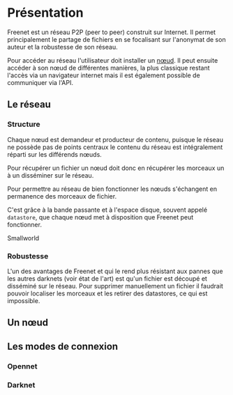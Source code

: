 # Présentation

Freenet est un réseau P2P (peer to peer) construit sur Internet. Il permet principalement le partage de fichiers en se focalisant sur l'anonymat de son auteur et la robustesse de son réseau.

Pour accéder au réseau l'utilisateur doit installer un [nœud](https://freenetproject.org/download.html). Il peut ensuite accéder à son nœud de différentes manières, la plus classique restant l'accès via un navigateur internet mais il est également possible de communiquer via l'API.

## Le réseau

### Structure

Chaque nœud est demandeur et producteur de contenu, puisque le réseau ne possède pas de points centraux le contenu du réseau est intégralement réparti sur les différends nœuds.

Pour récupérer un fichier un nœud doit donc en récupérer les morceaux un à un disséminer sur le réseau.

Pour permettre au réseau de bien fonctionner les nœuds s'échangent en permanence des morceaux de fichier.

C'est grâce à la bande passante et à l'espace disque, souvent appelé `datastore`, que chaque nœud met à disposition que Freenet peut fonctionner.

Smallworld

### Robustesse

L'un des avantages de Freenet et qui le rend plus résistant aux pannes que les autres darknets (voir état de l'art) est qu'un fichier est découpé et disséminé sur le réseau. Pour supprimer manuellement un fichier il faudrait pouvoir localiser les morceaux et les retirer des datastores, ce qui est impossible.

## Un nœud

## Les modes de connexion

### Opennet

### Darknet
